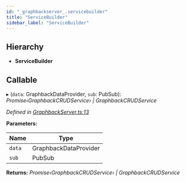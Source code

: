 ```yaml
---
id: "_graphbackserver_.servicebuilder"
title: "ServiceBuilder"
sidebar_label: "ServiceBuilder"
---
```


## Hierarchy

* **ServiceBuilder**

## Callable

▸ (`data`: GraphbackDataProvider, `sub`: PubSub): *Promise‹GraphbackCRUDService› | GraphbackCRUDService*

*Defined in [GraphbackServer.ts:13](https://github.com/aerogear/graphback/blob/b39280e7/packages/graphql-serve/src/GraphbackServer.ts#L13)*

**Parameters:**

Name | Type |
------ | ------ |
`data` | GraphbackDataProvider |
`sub` | PubSub |

**Returns:** *Promise‹GraphbackCRUDService› | GraphbackCRUDService*
